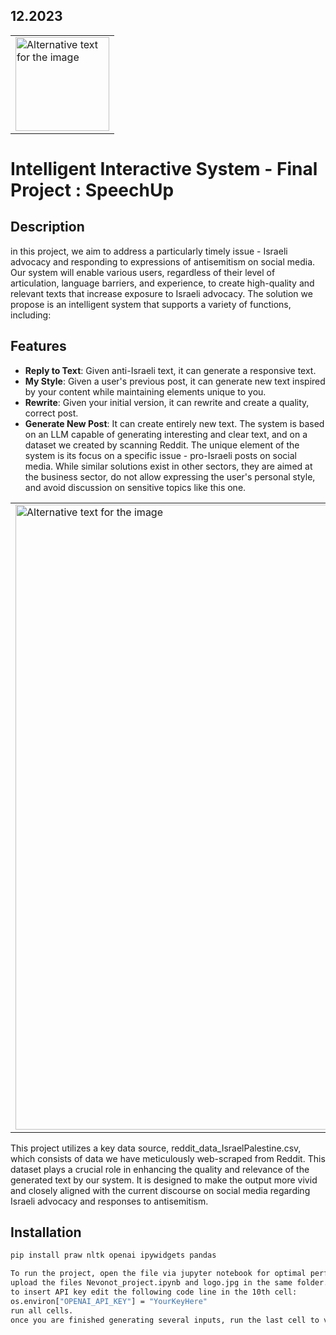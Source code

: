 ## 12.2023

<table>
  <tr>
    <td>
      <img src="logo.jpg" alt="Alternative text for the image" title="Optional title attribute" width="150"/>
    </td>
  </tr>
</table> 

# Intelligent Interactive System - Final Project : SpeechUp

## Description

in this project, we aim to address a particularly timely issue - Israeli advocacy and responding to expressions of antisemitism on social media. Our system will enable various users, regardless of their level of articulation, language barriers, and experience, to create high-quality and relevant texts that increase exposure to Israeli advocacy. The solution we propose is an intelligent system that supports a variety of functions, including:

## Features
- **Reply to Text**: Given anti-Israeli text, it can generate a responsive text.
- **My Style**: Given a user's previous post, it can generate new text inspired by your content while maintaining elements unique to you.
- **Rewrite**: Given your initial version, it can rewrite and create a quality, correct post.
- **Generate New Post**: It can create entirely new text.
The system is based on an LLM capable of generating interesting and clear text, and on a dataset we created by scanning Reddit. The unique element of the system is its focus on a specific issue - pro-Israeli posts on social media. While similar solutions exist in other sectors, they are aimed at the business sector, do not allow expressing the user's personal style, and avoid discussion on sensitive topics like this one.

<table>
  <tr>
    <td>
      <img src="system_UI.jpg" alt="Alternative text for the image" title="Optional title attribute" width="1000"/>
    </td>
  </tr>
</table> 

This project utilizes a key data source, reddit_data_IsraelPalestine.csv, which consists of data we have meticulously web-scraped from Reddit. This dataset plays a crucial role in enhancing the quality and relevance of the generated text by our system. It is designed to make the output more vivid and closely aligned with the current discourse on social media regarding Israeli advocacy and responses to antisemitism.

## Installation

```bash
pip install praw nltk openai ipywidgets pandas

To run the project, open the file via jupyter notebook for optimal performance. using other programs to open the notebook (such as google collab) might cause the interactions of the program to run suboptimally due to different system components.
upload the files Nevonot_project.ipynb and logo.jpg in the same folder.
to insert API key edit the following code line in the 10th cell:
os.environ["OPENAI_API_KEY"] = "YourKeyHere"
run all cells.
once you are finished generating several inputs, run the last cell to view history. 

